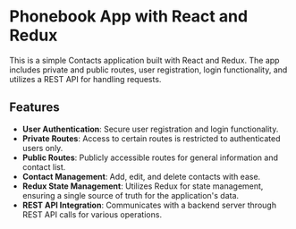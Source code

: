 # Phonebook App with React and Redux

This is a simple Contacts application built with React and Redux. The app includes private and public routes, user registration, login functionality, and utilizes a REST API for handling requests.

## Features

- **User Authentication**: Secure user registration and login functionality.
- **Private Routes**: Access to certain routes is restricted to authenticated users only.
- **Public Routes**: Publicly accessible routes for general information and contact list.
- **Contact Management**: Add, edit, and delete contacts with ease.
- **Redux State Management**: Utilizes Redux for state management, ensuring a single source of truth for the application's data.
- **REST API Integration**: Communicates with a backend server through REST API calls for various operations.
